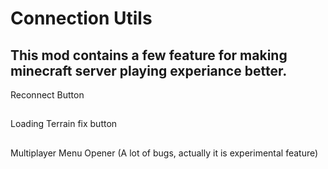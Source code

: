 # Connection Utils

## This mod contains a few feature for making minecraft server playing experiance better.
Reconnect Button
##
Loading Terrain fix button
##
Multiplayer Menu Opener (A lot of bugs, actually it is experimental feature)

